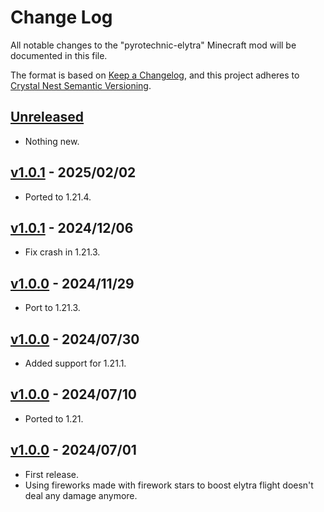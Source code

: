 # Change Log

All notable changes to the "pyrotechnic-elytra" Minecraft mod will be documented in this file.

The format is based on [Keep a Changelog](https://keepachangelog.com/en/1.0.0/),
and this project adheres to [Crystal Nest Semantic Versioning](https://crystalnest.it/#/versioning).

## [Unreleased]

- Nothing new.

## [v1.0.1] - 2025/02/02

- Ported to 1.21.4.

## [v1.0.1] - 2024/12/06

- Fix crash in 1.21.3.

## [v1.0.0] - 2024/11/29

- Port to 1.21.3.

## [v1.0.0] - 2024/07/30

- Added support for 1.21.1.

## [v1.0.0] - 2024/07/10

- Ported to 1.21.

## [v1.0.0] - 2024/07/01

- First release.
- Using fireworks made with firework stars to boost elytra flight doesn't deal any damage anymore.

[Unreleased]: https://github.com/crystal-nest/pyrotechnic-elytra
[README]: https://github.com/crystal-nest/pyrotechnic-elytra#readme

[v1.0.1]: https://github.com/crystal-nest/pyrotechnic-elytra/releases?q=1.0.1
[v1.0.0]: https://github.com/crystal-nest/pyrotechnic-elytra/releases?q=1.0.0
